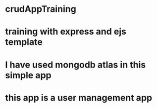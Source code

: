 # crudAppTraining
# training with express and ejs template
# I have used mongodb atlas in this simple app
# this app is a user management app
